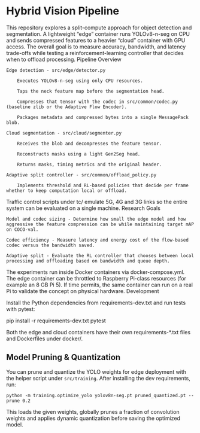 ﻿# Hybrid Vision Pipeline

This repository explores a split-compute approach for object detection and segmentation. A lightweight “edge” container runs YOLOv8-n-seg on CPU and sends compressed features to a heavier “cloud” container with GPU access. The overall goal is to measure accuracy, bandwidth, and latency trade-offs while testing a reinforcement-learning controller that decides when to offload processing.
Pipeline Overview

    Edge detection - src/edge/detector.py

        Executes YOLOv8-n-seg using only CPU resources.

        Taps the neck feature map before the segmentation head.

        Compresses that tensor with the codec in src/common/codec.py (baseline zlib or the Adaptive Flow Encoder).

        Packages metadata and compressed bytes into a single MessagePack blob.

    Cloud segmentation - src/cloud/segmenter.py

        Receives the blob and decompresses the feature tensor.

        Reconstructs masks using a light Gen2Seg head.

        Returns masks, timing metrics and the original header.

    Adaptive split controller - src/common/offload_policy.py

        Implements threshold and RL-based policies that decide per frame whether to keep computation local or offload.

Traffic control scripts under tc/ emulate 5G, 4G and 3G links so the entire system can be evaluated on a single machine.
Research Goals

    Model and codec sizing - Determine how small the edge model and how aggressive the feature compression can be while maintaining target mAP on COCO-val.

    Codec efficiency - Measure latency and energy cost of the flow-based codec versus the bandwidth saved.

    Adaptive split - Evaluate the RL controller that chooses between local processing and offloading based on bandwidth and queue depth.

The experiments run inside Docker containers via docker-compose.yml. The edge container can be throttled to Raspberry Pi-class resources (for example an 8 GB Pi 5). If time permits, the same container can run on a real Pi to validate the concept on physical hardware.
Development

Install the Python dependencies from requirements-dev.txt and run tests with pytest:

pip install -r requirements-dev.txt
pytest

Both the edge and cloud containers have their own requirements-*.txt files and Dockerfiles under docker/.

Model Pruning & Quantization
----------------------------

You can prune and quantize the YOLO weights for edge deployment with the helper
script under ``src/training``.  After installing the dev requirements, run:

```
python -m training.optimize_yolo yolov8n-seg.pt pruned_quantized.pt --prune 0.2
```

This loads the given weights, globally prunes a fraction of convolution weights
and applies dynamic quantization before saving the optimized model.
